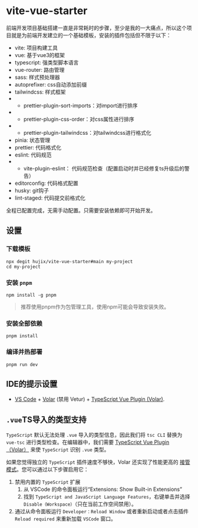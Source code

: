 # vite-vue-starter

前端开发项目基础搭建一直是非常耗时的步骤，至少是我的一大痛点，所以这个项目就是为前端开发建立的一个基础模板，安装的插件包括但不限于以下：

- vite: 项目构建工具
- vue: 基于vue3的框架
- typescript: 强类型脚本语言
- vue-router: 路由管理
- sass: 样式预处理器
- autoprefixer: css自动添加前缀
- tailwindcss: 样式框架
- - prettier-plugin-sort-imports：对import进行排序
- - prettier-plugin-css-order：对css属性进行排序
- - prettier-plugin-tailwindcss：对tailwindcss进行格式化
- pinia: 状态管理
- prettier: 代码格式化
- eslint: 代码规范
- - vite-plugin-eslint： 代码规范检查（配置启动时并已经修复ts升级后的警告）
- editorconfig: 代码格式配置
- husky: git钩子
- lint-staged: 代码提交前格式化

全程已配置完成，无需手动配置。只需要安装依赖即可开始开发。

## 设置

### 下载模板
```shell
npx degit hujix/vite-vue-starter#main my-project
cd my-project
```

### 安装 `pnpm`

```shell
npm install -g pnpm
```
> 推荐使用pnpm作为包管理工具，使用npm可能会导致安装失败。

### 安装全部依赖
```
pnpm install
```

### 编译并热部署
```
pnpm run dev
```

## IDE的提示设置

- [VS Code](https://code.visualstudio.com/) + [Volar](https://marketplace.visualstudio.com/items?itemName=Vue.volar) (禁用 Vetur) + [TypeScript Vue Plugin (Volar)](https://marketplace.visualstudio.com/items?itemName=Vue.vscode-typescript-vue-plugin).

## `.vue`TS导入的类型支持

`TypeScript` 默认无法处理 `.vue` 导入的类型信息，因此我们将 `tsc CLI` 替换为 `vue-tsc` 进行类型检查。在编辑器中，我们需要 [TypeScript Vue Plugin（Volar）](https://marketplace.visualstudio.com/items?itemName=Vue.vscode-typescript-vue-plugin) 来使 `TypeScript` 识别 `.vue` 类型。


如果您觉得独立的 `TypeScript` 插件速度不够快，Volar 还实现了性能更高的 [接管模式](https://github.com/johnsoncodehk/volar/discussions/471#discussioncomment-1361669)。您可以通过以下步骤启用它：

1. 禁用内置的 `TypeScript` 扩展
   1. 从 VSCode 的命令面板运行“Extensions: Show Built-in Extensions”
   2. 找到 `TypeScript and JavaScript Language Features`，右键单击并选择 `Disable（Workspace）`（只在当前工作空间禁用）。
2. 通过从命令面板运行 `Developer：Reload Window` 或者重新启动或者点击插件 `Reload required` 来重新加载 `VSCode` 窗口。

